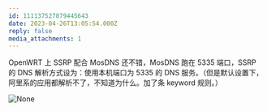 ```yaml
---
id: 111137527879445643
date: 2023-04-26T13:05:54.000Z
reply: false
media_attachments: 1
---
```


OpenWRT 上 SSRP 配合 MosDNS 还不错，MosDNS 跑在 5335 端口，SSRP 的 DNS 解析方式设为：使用本机端口为 5335 的 DNS 服务。（但是默认设置下，阿里系的应用都解析不了，不知道为什么。加了条 keyword 规则。）

![None](https://files.e5n.cc/media_attachments/files/111/219/389/043/197/422/original/a2d9833685cca25e.webp)
